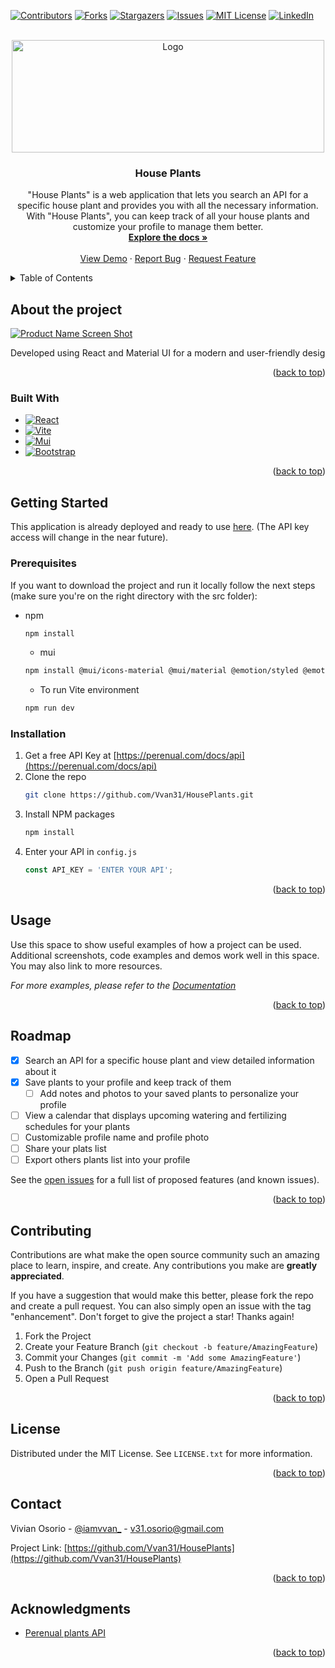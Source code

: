 <a name="readme-top"></a>

[![Contributors][contributors-shield]][contributors-url]
[![Forks][forks-shield]][forks-url]
[![Stargazers][stars-shield]][stars-url]
[![Issues][issues-shield]][issues-url]
[![MIT License][license-shield]][license-url]
[![LinkedIn][linkedin-shield]][linkedin-url]

<!-- PROJECT LOGO -->
<br />
<div align="center">
  <a href="https://github.com/Vvan31/HousePlants">
    <img src="https://media.giphy.com/media/v1.Y2lkPTc5MGI3NjExYmVlMzBmOWUyODAzYzYwNDVhZTM5NTU3ZGIzOTBiNDI3MGRlNGJlMyZjdD1n/M2TuzKxJisUBiWQqoh/giphy.gif" alt="Logo" width="500" height="180">
  </a>

<h3 align="center">House Plants</h3>

  <p align="center">
   "House Plants" is a web application that lets you search an API for a specific house plant and provides you with all the necessary information. With "House Plants", you can keep track of all your house plants and customize your profile to manage them better.
    <br />
    <a href="https://github.com/Vvan31/HousePlants"><strong>Explore the docs »</strong></a>
    <br />
    <br />
    <a href="https://github.com/Vvan31/HousePlants">View Demo</a>
    ·
    <a href="https://github.com/Vvan31/HousePlants/issues">Report Bug</a>
    ·
    <a href="https://github.com/Vvan31/HousePlants/issues">Request Feature</a>
  </p>
</div>



<!-- TABLE OF CONTENTS -->
<details>
  <summary>Table of Contents</summary>
  <ol>
    <li>
      <a href="#about-the-project">About The Project</a>
      <ul>
        <li><a href="#built-with">Built With</a></li>
      </ul>
    </li>
    <li>
      <a href="#getting-started">Getting Started</a>
      <ul>
        <li><a href="#prerequisites">Prerequisites</a></li>
        <li><a href="#installation">Installation</a></li>
      </ul>
    </li>
    <li><a href="#usage">Usage</a></li>
    <li><a href="#roadmap">Roadmap</a></li>
    <li><a href="#contributing">Contributing</a></li>
    <li><a href="#license">License</a></li>
    <li><a href="#contact">Contact</a></li>
    <li><a href="#acknowledgments">Acknowledgments</a></li>
  </ol>
</details>



<!-- ABOUT THE PROJECT -->


## About the project

[![Product Name Screen Shot][product-screenshot]](https://github.com/Vvan31/HousePlants/blob/main/HousePlants/src/assets/ss.jpeg)

Developed using React and Material UI for a modern and user-friendly desig

<p align="right">(<a href="#readme-top">back to top</a>)</p>

### Built With

* [![React][React.js]][React-url]
* [![Vite][Vite.com]][Vite-url]
* [![Mui][mui.com]][mui-url]
* [![Bootstrap][Bootstrap.com]][Bootstrap-url]

<p align="right">(<a href="#readme-top">back to top</a>)</p>

<!-- GETTING STARTED -->
## Getting Started

This application is already deployed and ready to use <a href="https://perenual.com/docs/api">here</a>. (The API key access will change in the near future).

### Prerequisites

If you want to download the project and run it locally follow the next steps (make sure you're on the right directory with the src folder):
* npm
  ```sh
  npm install
  ```
  * mui
  ```sh
  npm install @mui/icons-material @mui/material @emotion/styled @emotion/react
  ```
  * To run Vite environment
  ```sh
  npm run dev
  ```
  

### Installation

1. Get a free API Key at [https://perenual.com/docs/api](https://perenual.com/docs/api)
2. Clone the repo
   ```sh
   git clone https://github.com/Vvan31/HousePlants.git
   ```
3. Install NPM packages
   ```sh
   npm install
   ```
4. Enter your API in `config.js`
   ```js
   const API_KEY = 'ENTER YOUR API';
   ```

<p align="right">(<a href="#readme-top">back to top</a>)</p>

<!-- USAGE EXAMPLES -->
## Usage

Use this space to show useful examples of how a project can be used. Additional screenshots, code examples and demos work well in this space. You may also link to more resources.

_For more examples, please refer to the [Documentation](https://example.com)_

<p align="right">(<a href="#readme-top">back to top</a>)</p>


<!-- ROADMAP -->
## Roadmap 

- [x] Search an API for a specific house plant and view detailed information about it
- [x] Save plants to your profile and keep track of them
    - [ ] Add notes and photos to your saved plants to personalize your profile
- [ ] View a calendar that displays upcoming watering and fertilizing schedules for your plants
- [ ] Customizable profile name and profile photo
- [ ] Share your plats list
- [ ] Export others plants list into your profile

See the [open issues](https://github.com/Vvan31/HousePlants/issues) for a full list of proposed features (and known issues).

<p align="right">(<a href="#readme-top">back to top</a>)</p>



<!-- CONTRIBUTING -->
## Contributing

Contributions are what make the open source community such an amazing place to learn, inspire, and create. Any contributions you make are **greatly appreciated**.

If you have a suggestion that would make this better, please fork the repo and create a pull request. You can also simply open an issue with the tag "enhancement".
Don't forget to give the project a star! Thanks again!

1. Fork the Project
2. Create your Feature Branch (`git checkout -b feature/AmazingFeature`)
3. Commit your Changes (`git commit -m 'Add some AmazingFeature'`)
4. Push to the Branch (`git push origin feature/AmazingFeature`)
5. Open a Pull Request

<p align="right">(<a href="#readme-top">back to top</a>)</p>



<!-- LICENSE -->
## License

Distributed under the MIT License. See `LICENSE.txt` for more information.

<p align="right">(<a href="#readme-top">back to top</a>)</p>



<!-- CONTACT -->
## Contact

Vivian Osorio - [@iamvvan_](https://twitter.com/iamvvan_) - v31.osorio@gmail.com

Project Link: [https://github.com/Vvan31/HousePlants](https://github.com/Vvan31/HousePlants)

<p align="right">(<a href="#readme-top">back to top</a>)</p>


<!-- ACKNOWLEDGMENTS -->
## Acknowledgments

* [Perenual plants API](https://perenual.com/docs/api)

<p align="right">(<a href="#readme-top">back to top</a>)</p>


<!-- MARKDOWN LINKS & IMAGES -->
<!-- https://www.markdownguide.org/basic-syntax/#reference-style-links -->
[contributors-shield]: https://img.shields.io/github/contributors/Vvan31/HousePlants.svg?style=for-the-badge
[contributors-url]: https://github.com/Vvan31/HousePlants/graphs/contributors
[forks-shield]: https://img.shields.io/github/forks/Vvan31/HousePlants.svg?style=for-the-badge
[forks-url]: https://github.com/Vvan31/HousePlants/network/members
[stars-shield]: https://img.shields.io/github/stars/Vvan31/HousePlants.svg?style=for-the-badge
[stars-url]: https://github.com/Vvan31/HousePlants/stargazers
[issues-shield]: https://img.shields.io/github/issues/Vvan31/HousePlants.svg?style=for-the-badge
[issues-url]: https://github.com/Vvan31/HousePlants/issues
[license-shield]: https://img.shields.io/github/license/Vvan31/HousePlants.svg?style=for-the-badge
[license-url]: https://github.com/Vvan31/HousePlants/blob/master/LICENSE.txt
[linkedin-shield]: https://img.shields.io/badge/-LinkedIn-black.svg?style=for-the-badge&logo=linkedin&colorB=555
[linkedin-url]: https://linkedin.com/in/vivianos
[product-screenshot]: images/screenshot.png
[Next.js]: https://img.shields.io/badge/next.js-000000?style=for-the-badge&logo=nextdotjs&logoColor=white
[Next-url]: https://nextjs.org/
[React.js]: https://img.shields.io/badge/React-20232A?style=for-the-badge&logo=react&logoColor=61DAFB
[React-url]: https://reactjs.org/
[Vue.js]: https://img.shields.io/badge/Vue.js-35495E?style=for-the-badge&logo=vuedotjs&logoColor=4FC08D
[Vue-url]: https://vuejs.org/
[Angular.io]: https://img.shields.io/badge/Angular-DD0031?style=for-the-badge&logo=angular&logoColor=white
[Angular-url]: https://angular.io/
[Svelte.dev]: https://img.shields.io/badge/Svelte-4A4A55?style=for-the-badge&logo=svelte&logoColor=FF3E00
[Svelte-url]: https://svelte.dev/
[Laravel.com]: https://img.shields.io/badge/Laravel-FF2D20?style=for-the-badge&logo=laravel&logoColor=white
[Laravel-url]: https://laravel.com
[Bootstrap.com]: https://img.shields.io/badge/Bootstrap-563D7C?style=for-the-badge&logo=bootstrap&logoColor=white
[Bootstrap-url]: https://getbootstrap.com
[JQuery.com]: https://img.shields.io/badge/jQuery-0769AD?style=for-the-badge&logo=jquery&logoColor=white
[JQuery-url]: https://jquery.com 
[Vite.com]: https://img.shields.io/badge/Vite-v4.2.1-563D7C?style=for-the-badge&logo=vite
[Vite-url]: https://vitejs.dev
[mui.com]: https://img.shields.io/badge/MUI-3E7FFE?style=for-the-badge&logo=mui&logoColor=white
[mui-url]: https://mui.com
